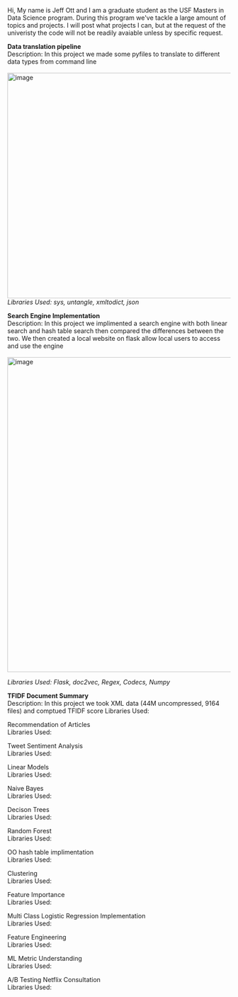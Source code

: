 Hi,
My name is Jeff Ott and I am a graduate student as the USF Masters in Data Science program. During this program we've tackle a large amount of topics and projects. I will post what projects I can, but at the request of the univeristy the code will not be readily avaiable unless by specific request. 

**Data translation pipeline** <br>
Description: In this project we made some pyfiles to translate to different data types from command line <br><br>
<img width="509" alt="image" src="https://user-images.githubusercontent.com/60712345/161851380-3bef0ea3-8560-46c0-b48f-fc1c0e26d7c7.png"> <br>
*Libraries Used: sys, untangle, xmltodict, json*




**Search Engine Implementation** <br>
Description: In this project we implimented a search engine with both linear search and hash table search then compared the differences between the two. We then created a local website on flask allow local users to access and use the engine <br><br>
<img width="711" alt="image" src="https://user-images.githubusercontent.com/60712345/161855175-0be40807-edf6-4241-8148-9d1938792bb5.png"><br>

*Libraries Used: Flask, doc2vec, Regex, Codecs, Numpy*


**TFIDF Document Summary** <br>
Description: In this project we took XML data (44M uncompressed, 9164 files) and comptued TFIDF score 
Libraries Used:

Recommendation of Articles <br>
Libraries Used:

Tweet Sentiment Analysis <br>
Libraries Used:

Linear Models <br>
Libraries Used:

Naive Bayes<br>
Libraries Used:

Decison Trees<br>
Libraries Used:

Random Forest<br>
Libraries Used:

OO hash table implimentation <br>
Libraries Used:

Clustering <br>
Libraries Used:

Feature Importance <br>
Libraries Used:

Multi Class Logistic Regression Implementation <br>
Libraries Used:

Feature Engineering <br>
Libraries Used:

ML Metric Understanding <br>
Libraries Used:

A/B Testing Netflix Consultation <br>
Libraries Used:




